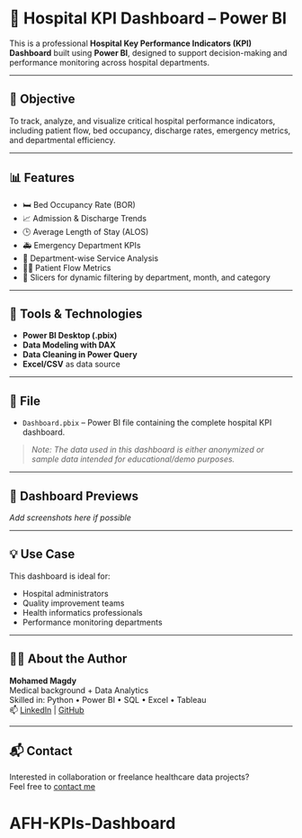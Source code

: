 # 🏥 Hospital KPI Dashboard – Power BI

This is a professional **Hospital Key Performance Indicators (KPI) Dashboard** built using **Power BI**, designed to support decision-making and performance monitoring across hospital departments.

---

## 🎯 Objective

To track, analyze, and visualize critical hospital performance indicators, including patient flow, bed occupancy, discharge rates, emergency metrics, and departmental efficiency.

---

## 📊 Features

- 🛏️ Bed Occupancy Rate (BOR)
- 📈 Admission & Discharge Trends
- 🕒 Average Length of Stay (ALOS)
- 🚑 Emergency Department KPIs
- 🧪 Department-wise Service Analysis
- 🧍‍♂️ Patient Flow Metrics
- 📍 Slicers for dynamic filtering by department, month, and category

---

## 🧰 Tools & Technologies

- **Power BI Desktop (.pbix)**
- **Data Modeling with DAX**
- **Data Cleaning in Power Query**
- **Excel/CSV** as data source

---

## 📁 File

- `Dashboard.pbix` – Power BI file containing the complete hospital KPI dashboard.

> _Note: The data used in this dashboard is either anonymized or sample data intended for educational/demo purposes._

---

## 📸 Dashboard Previews

_Add screenshots here if possible_

---

## 💡 Use Case

This dashboard is ideal for:
- Hospital administrators
- Quality improvement teams
- Health informatics professionals
- Performance monitoring departments

---

## 👨‍⚕️ About the Author

**Mohamed Magdy**  
Medical background + Data Analytics  
Skilled in: Python • Power BI • SQL • Excel • Tableau  
📫 [LinkedIn](https://linkedin.com/in/yourprofile) | [GitHub](https://github.com/yourusername)

---

## 📬 Contact

Interested in collaboration or freelance healthcare data projects?  
Feel free to [contact me](mailto:yourname@email.com)
# AFH-KPIs-Dashboard
